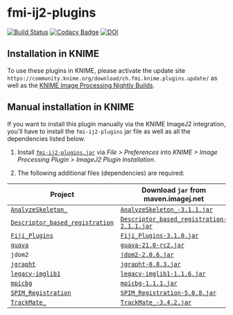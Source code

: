 # fmi-ij2-plugins

[![Build Status](https://travis-ci.org/fmi-faim/fmi-ij2-plugins.svg?branch=master)](https://travis-ci.org/fmi-faim/fmi-ij2-plugins)
[![Codacy Badge](https://api.codacy.com/project/badge/Grade/6223c2d420574794be62f9f45a871903)](https://www.codacy.com/app/imagejan/fmi-ij2-plugins?utm_source=github.com&amp;utm_medium=referral&amp;utm_content=fmi-faim/fmi-ij2-plugins&amp;utm_campaign=Badge_Grade)
[![DOI](https://zenodo.org/badge/72086675.svg)](https://zenodo.org/badge/latestdoi/72086675)

## Installation in KNIME

To use these plugins in KNIME, please activate the update site `https://community.knime.org/download/ch.fmi.knime.plugins.update/` as well as the [KNIME Image Processing Nightly Builds](https://www.knime.com/wiki/knime-image-processing-nightly-build).

## Manual installation in KNIME

If you want to install this plugin manually via the KNIME ImageJ2 integration, you'll have to install the `fmi-ij2-plugins` jar file as well as all the dependencies listed below.

1. Install [`fmi-ij2-plugins.jar`](https://github.com/fmi-faim/fmi-ij2-plugins/releases/download/v0.1.4/fmi-ij2-plugins-0.1.4.jar) via *File > Preferences* into *KNIME > Image Processing Plugin > ImageJ2 Plugin Installation*.

2. The following additional files (dependencies) are required:

| Project | Download `jar` from maven.imagej.net |
| --- | --- |
| [`AnalyzeSkeleton_`](https://github.com/fiji/AnalyzeSkeleton/) | [`AnalyzeSkeleton_-3.1.1.jar`](http://maven.imagej.net/service/local/repositories/releases/content/sc/fiji/AnalyzeSkeleton_/3.1.1/AnalyzeSkeleton_-3.1.1.jar) |
| [`Descriptor_based_registration`](https://github.com/fiji/Descriptor_based_registration) | [`Descriptor_based_registration-2.1.1.jar`](http://maven.imagej.net/service/local/repositories/releases/content/sc/fiji/Descriptor_based_registration/2.1.1/Descriptor_based_registration-2.1.1.jar) |
| [`Fiji_Plugins`](https://github.com/fiji/Fiji_Plugins) | [`Fiji_Plugins-3.1.0.jar`](http://maven.imagej.net/service/local/repositories/releases/content/sc/fiji/Fiji_Plugins/3.1.0/Fiji_Plugins-3.1.0.jar) |
| [`guava`](https://github.com/google/guava) | [`guava-21.0-rc2.jar`](http://maven.imagej.net/service/local/repositories/central/content/com/google/guava/guava/21.0-rc2/guava-21.0-rc2.jar) |
| `jdom2` | [`jdom2-2.0.6.jar`](http://maven.imagej.net/service/local/repositories/bedatadriven/content/org/jdom/jdom2/2.0.6/jdom2-2.0.6.jar) |
| [`jgrapht`](https://github.com/rcpoison/jgrapht) | [`jgrapht-0.8.3.jar`](http://maven.imagej.net/service/local/repositories/bedatadriven/content/net/sf/jgrapht/jgrapht/0.8.3/jgrapht-0.8.3.jar) |
| [`legacy-imglib1`](https://github.com/fiji/legacy-imglib1) | [`legacy-imglib1-1.1.6.jar`](http://maven.imagej.net/service/local/repositories/releases/content/sc/fiji/legacy-imglib1/1.1.6/legacy-imglib1-1.1.6.jar) |
| [`mpicbg`](https://github.com/axtimwalde/mpicbg/tree/master/mpicbg) | [`mpicbg-1.1.1.jar`](http://maven.imagej.net/service/local/repositories/releases/content/mpicbg/mpicbg/1.1.1/mpicbg-1.1.1.jar) |
| [`SPIM_Registration`](https://github.com/fiji/SPIM_Registration) | [`SPIM_Registration-5.0.8.jar`](http://maven.imagej.net/service/local/repositories/releases/content/sc/fiji/SPIM_Registration/5.0.8/SPIM_Registration-5.0.8.jar) |
| [`TrackMate_`](https://github.com/fiji/TrackMate) | [`TrackMate_-3.4.2.jar`](http://maven.imagej.net/service/local/repositories/releases/content/sc/fiji/TrackMate_/3.4.2/TrackMate_-3.4.2.jar) |
